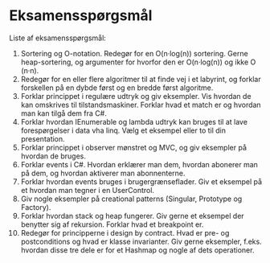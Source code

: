 # Eksamensspørgsmål

Liste af eksamensspørgsmål: 
1.	Sortering og O-notation. Redegør for en O(n·log(n)) sortering. Gerne heap-sortering, og argumenter for hvorfor den er O(n·log(n)) og ikke O (n·n).
3. Redegør for en eller flere algoritmer til at finde vej i et labyrint, og forklar forskellen på en dybde først og en bredde først algoritme.5.	Forklar princippet i regulære udtryk og giv eksempler. Vis hvordan de kan omskrives til tilstandsmaskiner. Forklar hvad et match er og hvordan man kan tilgå dem fra C#.6.	Forklar hvordan IEnumerable og lambda udtryk kan bruges til at lave forespørgelser i data vha linq. Vælg et eksempel eller to til din presentation.8.	Forklar princippet i observer mønstret og MVC, og giv eksempler på hvordan de bruges.
9.  Forklar events i C#. Hvordan erklærer man dem, hvordan abonerer man på dem, og hvordan aktiverer man abonnenterne.
10. Forklar hvordan events bruges i brugergrænseflader. Giv et eksempel på et hvordan man tegner i en UserControl.
10. Giv nogle eksempler på creational patterns (Singular, Prototype og Factory).
11. Forklar hvordan stack og heap fungerer. Giv gerne et eksempel der benytter sig af rekursion. Forklar hvad et breakpoint er.
11. Redegør for principperne i design by contract. Hvad er pre- og postconditions og hvad er klasse invarianter. Giv gerne eksempler, f.eks. hvordan disse tre dele er for et Hashmap og nogle af dets operationer. 

